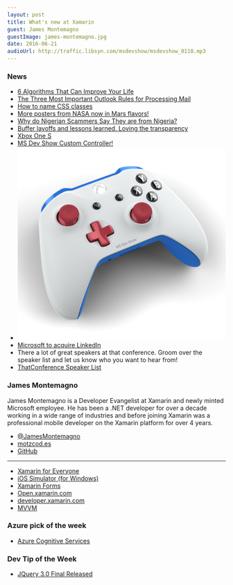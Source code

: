 ```yaml
---
layout: post
title: What's new at Xamarin
guest: James Montemagno
guestImage: james-montemagno.jpg
date: 2016-06-21
audioUrl: http://traffic.libsyn.com/msdevshow/msdevshow_0110.mp3
---
```


### News

 - [6 Algorithms That Can Improve Your Life](http://www.wnyc.org/story/algorithms-practical-efficiency/)
  - [The Three Most Important Outlook Rules for Processing Mail](http://www.hanselman.com/blog/TheThreeMostImportantOutlookRulesForProcessingMail.aspx)
 - [How to name CSS classes](http://bdavidxyz.com/blog/how-to-name-css-classes/)
 - [More posters from NASA now in Mars flavors!](http://mars.nasa.gov/multimedia/resources/mars-posters-explorers-wanted/)
 - [Why do Nigerian Scammers Say They are from Nigeria?](http://research.microsoft.com/apps/mobile/publication.aspx?id=167719)
 - [Buffer layoffs and lessons learned. Loving the transparency](https://open.buffer.com/layoffs-and-moving-forward/)
 - [Xbox One S](https://t.co/pClNxQaVrY)
  - [MS Dev Show Custom Controller!](https://xboxdesignlab.xbox.com/en-US/view/0_cade9b27-f6f8-4761-9426-a2efcccce587)
  - ![MS Dev Show Custom Controller!](xbox.png)
 - [Microsoft to acquire LinkedIn](http://news.microsoft.com/2016/06/13/microsoft-to-acquire-linkedin/#sm.0000sahq4n68acz3s241y7lnxpw0d)
 - There a lot of great speakers at that conference. Groom over the speaker list and let us know who you want to hear from!
  - [ThatConference Speaker List](https://www.thatconference.com/speakers)

### James Montemagno

James Montemagno is a Developer Evangelist at Xamarin and newly minted Microsoft employee. He has been a .NET developer for over a decade working in a wide range of industries and before joining Xamarin was a professional mobile developer on the Xamarin platform for over 4 years.

 - [@JamesMontemagno](http://twitter.com/JamesMontemagno)
 - [motzcod.es](http://motzcod.es)
 - [GitHub](https://github.com/jamesmontemagno)
 
------------------------------------------
 
 - [Xamarin for Everyone](https://blog.xamarin.com/xamarin-for-all/)
 - [iOS Simulator (for Windows)](https://developer.xamarin.com/guides/cross-platform/windows/ios-simulator/)
 - [Xamarin Forms](https://www.xamarin.com/forms)
 - [Open.xamarin.com](http://open.xamarin.com/)
 - [developer.xamarin.com](http://developer.xamarin.com/)
 - [MVVM](https://msdn.microsoft.com/en-us/library/hh848246.aspx)
 
### Azure pick of the week

 - [Azure Cognitive Services](https://azure.microsoft.com/en-us/services/cognitive-services/)

### Dev Tip of the Week

 - [JQuery 3.0 Final Released](http://blog.jquery.com/2016/06/09/jquery-3-0-final-released/)